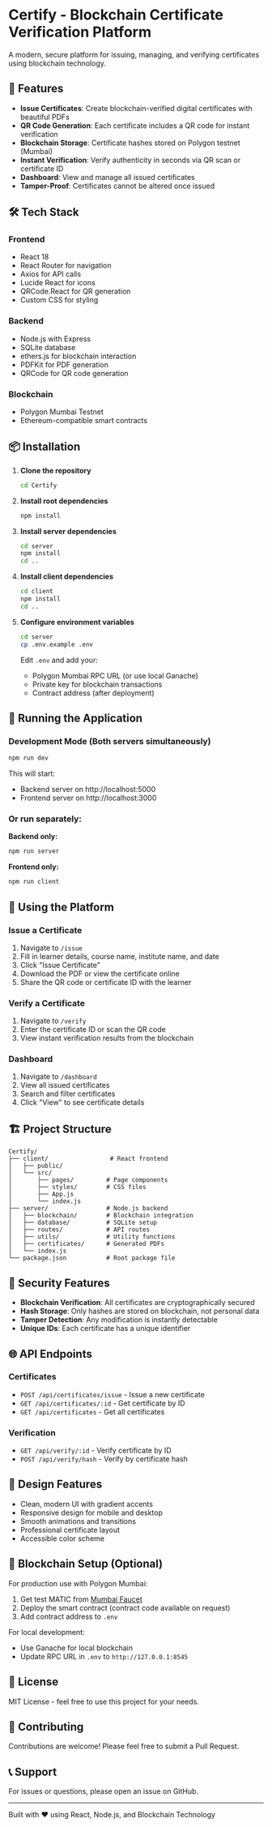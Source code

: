 # Certify - Blockchain Certificate Verification Platform

A modern, secure platform for issuing, managing, and verifying certificates using blockchain technology.

## 🚀 Features

- **Issue Certificates**: Create blockchain-verified digital certificates with beautiful PDFs
- **QR Code Generation**: Each certificate includes a QR code for instant verification
- **Blockchain Storage**: Certificate hashes stored on Polygon testnet (Mumbai)
- **Instant Verification**: Verify authenticity in seconds via QR scan or certificate ID
- **Dashboard**: View and manage all issued certificates
- **Tamper-Proof**: Certificates cannot be altered once issued

## 🛠️ Tech Stack

### Frontend

- React 18
- React Router for navigation
- Axios for API calls
- Lucide React for icons
- QRCode.React for QR generation
- Custom CSS for styling

### Backend

- Node.js with Express
- SQLite database
- ethers.js for blockchain interaction
- PDFKit for PDF generation
- QRCode for QR code generation

### Blockchain

- Polygon Mumbai Testnet
- Ethereum-compatible smart contracts

## 📦 Installation

1. **Clone the repository**

   ```bash
   cd Certify
   ```

2. **Install root dependencies**

   ```bash
   npm install
   ```

3. **Install server dependencies**

   ```bash
   cd server
   npm install
   cd ..
   ```

4. **Install client dependencies**

   ```bash
   cd client
   npm install
   cd ..
   ```

5. **Configure environment variables**

   ```bash
   cd server
   cp .env.example .env
   ```

   Edit `.env` and add your:

   - Polygon Mumbai RPC URL (or use local Ganache)
   - Private key for blockchain transactions
   - Contract address (after deployment)

## 🚀 Running the Application

### Development Mode (Both servers simultaneously)

```bash
npm run dev
```

This will start:

- Backend server on http://localhost:5000
- Frontend server on http://localhost:3000

### Or run separately:

**Backend only:**

```bash
npm run server
```

**Frontend only:**

```bash
npm run client
```

## 📱 Using the Platform

### Issue a Certificate

1. Navigate to `/issue`
2. Fill in learner details, course name, institute name, and date
3. Click "Issue Certificate"
4. Download the PDF or view the certificate online
5. Share the QR code or certificate ID with the learner

### Verify a Certificate

1. Navigate to `/verify`
2. Enter the certificate ID or scan the QR code
3. View instant verification results from the blockchain

### Dashboard

1. Navigate to `/dashboard`
2. View all issued certificates
3. Search and filter certificates
4. Click "View" to see certificate details

## 🏗️ Project Structure

```
Certify/
├── client/                 # React frontend
│   ├── public/
│   └── src/
│       ├── pages/         # Page components
│       ├── styles/        # CSS files
│       ├── App.js
│       └── index.js
├── server/                # Node.js backend
│   ├── blockchain/        # Blockchain integration
│   ├── database/          # SQLite setup
│   ├── routes/            # API routes
│   ├── utils/             # Utility functions
│   ├── certificates/      # Generated PDFs
│   └── index.js
└── package.json           # Root package file
```

## 🔐 Security Features

- **Blockchain Verification**: All certificates are cryptographically secured
- **Hash Storage**: Only hashes are stored on blockchain, not personal data
- **Tamper Detection**: Any modification is instantly detectable
- **Unique IDs**: Each certificate has a unique identifier

## 🌐 API Endpoints

### Certificates

- `POST /api/certificates/issue` - Issue a new certificate
- `GET /api/certificates/:id` - Get certificate by ID
- `GET /api/certificates` - Get all certificates

### Verification

- `GET /api/verify/:id` - Verify certificate by ID
- `POST /api/verify/hash` - Verify by certificate hash

## 🎨 Design Features

- Clean, modern UI with gradient accents
- Responsive design for mobile and desktop
- Smooth animations and transitions
- Professional certificate layout
- Accessible color scheme

## 🔧 Blockchain Setup (Optional)

For production use with Polygon Mumbai:

1. Get test MATIC from [Mumbai Faucet](https://faucet.polygon.technology/)
2. Deploy the smart contract (contract code available on request)
3. Add contract address to `.env`

For local development:

- Use Ganache for local blockchain
- Update RPC URL in `.env` to `http://127.0.0.1:8545`

## 📄 License

MIT License - feel free to use this project for your needs.

## 🤝 Contributing

Contributions are welcome! Please feel free to submit a Pull Request.

## 📞 Support

For issues or questions, please open an issue on GitHub.

---

Built with ❤️ using React, Node.js, and Blockchain Technology
